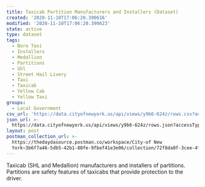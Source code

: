 ```yaml
---
title: Taxicab Partition Manufacturers and Installers (Dataset)
created: '2020-11-10T17:06:20.390616'
modified: '2020-11-10T17:06:20.390623'
state: active
type: dataset
tags:
  - Boro Taxi
  - Installers
  - Medallion
  - Partitions
  - Shl
  - Street Hail Livery
  - Taxi
  - Taxicab
  - Yellow Cab
  - Yellow Taxi
groups:
  - Local Government
csv_url: 'https://data.cityofnewyork.us/api/views/y9b6-624z/rows.csv?accessType=DOWNLOAD'
json_url: >-
  https://data.cityofnewyork.us/api/views/y9b6-624z/rows.json?accessType=DOWNLOAD
layout: post
postman_collection_url: >-
  https://thedaydasource.postman.co/workspace/City-of New
  York~3b6f7a46-5db5-42b1-80fe-9fbef41e3e06/collection/72f8da0f-3cee-4f0b-a211-f3e5b219fc70
---
```

Taxicab (SHL and Medallion) manufacturers and installers of partitions. Partitions are safety features of taxicabs that provide protection to the driver.
